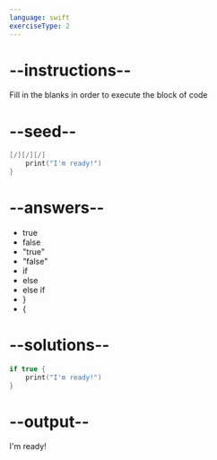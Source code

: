 ```yaml
---
language: swift
exerciseType: 2
---
```


# --instructions--

Fill in the blanks in order to execute the block of code

# --seed--

```swift
[/][/][/]
    print("I'm ready!")
}
```

# --answers--

- true 
- false
- "true"
- "false"
- if 
- else 
- else if 
- }
- {

# --solutions--

```swift
if true {
    print("I'm ready!")
}
```

# --output--

I'm ready!
